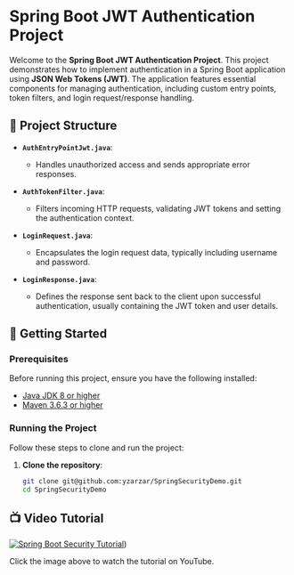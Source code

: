 # Spring Boot JWT Authentication Project

Welcome to the **Spring Boot JWT Authentication Project**. This project demonstrates how to implement authentication in a Spring Boot application using **JSON Web Tokens (JWT)**. The application features essential components for managing authentication, including custom entry points, token filters, and login request/response handling.

## 📂 Project Structure

- **`AuthEntryPointJwt.java`**: 
  - Handles unauthorized access and sends appropriate error responses.
  
- **`AuthTokenFilter.java`**: 
  - Filters incoming HTTP requests, validating JWT tokens and setting the authentication context.

- **`LoginRequest.java`**: 
  - Encapsulates the login request data, typically including username and password.

- **`LoginResponse.java`**: 
  - Defines the response sent back to the client upon successful authentication, usually containing the JWT token and user details.

## 🚀 Getting Started

### Prerequisites

Before running this project, ensure you have the following installed:

- [Java JDK 8 or higher](https://www.oracle.com/java/technologies/javase-downloads.html)
- [Maven 3.6.3 or higher](https://maven.apache.org/download.cgi)

### Running the Project

Follow these steps to clone and run the project:

1. **Clone the repository**:
   ```bash
   git clone git@github.com:yzarzar/SpringSecurityDemo.git
   cd SpringSecurityDemo

## 📺 Video Tutorial

[![Spring Boot Security Tutorial]([https://www.youtube.com/watch?v=GH7L4D8Q_ak.jpg)]([https://www.youtube.com/watch?v=abcd1234]))

Click the image above to watch the tutorial on YouTube.

